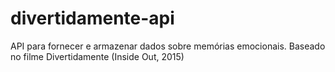 # divertidamente-api
API para fornecer e armazenar dados sobre memórias emocionais. Baseado no filme Divertidamente (Inside Out, 2015)

